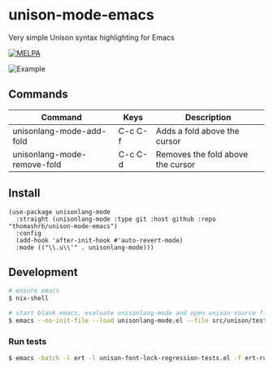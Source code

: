 # unison-mode-emacs
Very simple Unison syntax highlighting for Emacs

[![MELPA](https://melpa.org/packages/unisonlang-mode-badge.svg)](https://melpa.org/#/unisonlang-mode)


![Example](https://i.imgur.com/XaZnkfy.png)

## Commands

| Command | Keys | Description |
|---------|------|-------------|
| unisonlang-mode-add-fold | C-c C-f | Adds a fold above the cursor |
| unisonlang-mode-remove-fold | C-c C-d | Removes the fold above the cursor |

## Install

```elisp
(use-package unisonlang-mode
  :straight (unisonlang-mode :type git :host github :repo "thomashrb/unison-mode-emacs")
  :config
  (add-hook 'after-init-hook #'auto-revert-mode)
  :mode (("\\.u\\'" . unisonlang-mode)))
```

## Development

```bash
# ensure emacs
$ nix-shell

# start blank emacs, evaluate unisonlang-mode and open unison source file
$ emacs --no-init-file --load unisonlang-mode.el --file src/unison/test.u
```

### Run tests

```bash
$ emacs -batch -l ert -l unison-font-lock-regression-tests.el -f ert-run-tests-batch-and-exit
```
